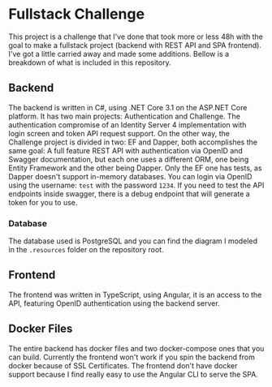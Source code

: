 # Fullstack Challenge

This project is a challenge that I've done that took more or less 48h with the goal to make a fullstack project (backend with REST API and SPA frontend). I've got a little carried away and made some additions. Bellow is a breakdown of what is included in this repository.

## Backend

The backend is written in C#, using .NET Core 3.1 on the ASP.NET Core platform. It has two main projects: Authentication and Challenge. The authentication compromise of an Identity Server 4 implementation with login screen and token API request support. On the other way, the Challenge project is divided in two: EF and Dapper, both accomplishes the same goal: A full feature REST API with authentication via OpenID and Swagger documentation, but each one uses a different ORM, one being Entity Framework and the other being Dapper. Only the EF one has tests, as Dapper doesn't support in-memory databases. You can login via OpenID using the username: `test` with the password `1234`. If you need to test the API endpoints inside swagger, there is a debug endpoint that will generate a token for you to use.

### Database

 The database used is PostgreSQL and you can find the diagram I modeled in the `.resources` folder on the repository root.

## Frontend

The frontend was written in TypeScript, using Angular, it is an access to the API, featuring OpenID authentication using the backend server.

## Docker Files

The entire backend has docker files and two docker-compose ones that you can build. Currently the frontend won't work if you spin the backend from docker because of SSL Certificates. The frontend don't have docker support because I find really easy to use the Angular CLI to serve the SPA.
